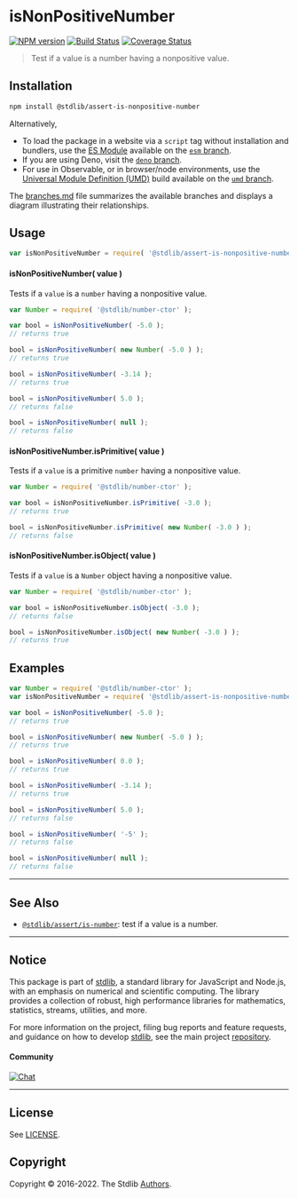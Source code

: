 <!--

@license Apache-2.0

Copyright (c) 2018 The Stdlib Authors.

Licensed under the Apache License, Version 2.0 (the "License");
you may not use this file except in compliance with the License.
You may obtain a copy of the License at

   http://www.apache.org/licenses/LICENSE-2.0

Unless required by applicable law or agreed to in writing, software
distributed under the License is distributed on an "AS IS" BASIS,
WITHOUT WARRANTIES OR CONDITIONS OF ANY KIND, either express or implied.
See the License for the specific language governing permissions and
limitations under the License.

-->

# isNonPositiveNumber

[![NPM version][npm-image]][npm-url] [![Build Status][test-image]][test-url] [![Coverage Status][coverage-image]][coverage-url] <!-- [![dependencies][dependencies-image]][dependencies-url] -->

> Test if a value is a number having a nonpositive value.

<section class="installation">

## Installation

```bash
npm install @stdlib/assert-is-nonpositive-number
```

Alternatively,

-   To load the package in a website via a `script` tag without installation and bundlers, use the [ES Module][es-module] available on the [`esm` branch][esm-url].
-   If you are using Deno, visit the [`deno` branch][deno-url].
-   For use in Observable, or in browser/node environments, use the [Universal Module Definition (UMD)][umd] build available on the [`umd` branch][umd-url].

The [branches.md][branches-url] file summarizes the available branches and displays a diagram illustrating their relationships.

</section>

<section class="usage">

## Usage

```javascript
var isNonPositiveNumber = require( '@stdlib/assert-is-nonpositive-number' );
```

#### isNonPositiveNumber( value )

Tests if a `value` is a `number` having a nonpositive value.

<!-- eslint-disable no-new-wrappers -->

```javascript
var Number = require( '@stdlib/number-ctor' );

var bool = isNonPositiveNumber( -5.0 );
// returns true

bool = isNonPositiveNumber( new Number( -5.0 ) );
// returns true

bool = isNonPositiveNumber( -3.14 );
// returns true

bool = isNonPositiveNumber( 5.0 );
// returns false

bool = isNonPositiveNumber( null );
// returns false
```

#### isNonPositiveNumber.isPrimitive( value )

Tests if a `value` is a primitive `number` having a nonpositive value.

<!-- eslint-disable no-new-wrappers -->

```javascript
var Number = require( '@stdlib/number-ctor' );

var bool = isNonPositiveNumber.isPrimitive( -3.0 );
// returns true

bool = isNonPositiveNumber.isPrimitive( new Number( -3.0 ) );
// returns false
```

#### isNonPositiveNumber.isObject( value )

Tests if a `value` is a `Number` object having a nonpositive value.

<!-- eslint-disable no-new-wrappers -->

```javascript
var Number = require( '@stdlib/number-ctor' );

var bool = isNonPositiveNumber.isObject( -3.0 );
// returns false

bool = isNonPositiveNumber.isObject( new Number( -3.0 ) );
// returns true
```

</section>

<!-- /.usage -->

<section class="examples">

## Examples

<!-- eslint-disable no-new-wrappers -->

<!-- eslint no-undef: "error" -->

```javascript
var Number = require( '@stdlib/number-ctor' );
var isNonPositiveNumber = require( '@stdlib/assert-is-nonpositive-number' );

var bool = isNonPositiveNumber( -5.0 );
// returns true

bool = isNonPositiveNumber( new Number( -5.0 ) );
// returns true

bool = isNonPositiveNumber( 0.0 );
// returns true

bool = isNonPositiveNumber( -3.14 );
// returns true

bool = isNonPositiveNumber( 5.0 );
// returns false

bool = isNonPositiveNumber( '-5' );
// returns false

bool = isNonPositiveNumber( null );
// returns false
```

</section>

<!-- /.examples -->

<!-- Section for related `stdlib` packages. Do not manually edit this section, as it is automatically populated. -->

<section class="related">

* * *

## See Also

-   <span class="package-name">[`@stdlib/assert/is-number`][@stdlib/assert/is-number]</span><span class="delimiter">: </span><span class="description">test if a value is a number.</span>

</section>

<!-- /.related -->

<!-- Section for all links. Make sure to keep an empty line after the `section` element and another before the `/section` close. -->


<section class="main-repo" >

* * *

## Notice

This package is part of [stdlib][stdlib], a standard library for JavaScript and Node.js, with an emphasis on numerical and scientific computing. The library provides a collection of robust, high performance libraries for mathematics, statistics, streams, utilities, and more.

For more information on the project, filing bug reports and feature requests, and guidance on how to develop [stdlib][stdlib], see the main project [repository][stdlib].

#### Community

[![Chat][chat-image]][chat-url]

---

## License

See [LICENSE][stdlib-license].


## Copyright

Copyright &copy; 2016-2022. The Stdlib [Authors][stdlib-authors].

</section>

<!-- /.stdlib -->

<!-- Section for all links. Make sure to keep an empty line after the `section` element and another before the `/section` close. -->

<section class="links">

[npm-image]: http://img.shields.io/npm/v/@stdlib/assert-is-nonpositive-number.svg
[npm-url]: https://npmjs.org/package/@stdlib/assert-is-nonpositive-number

[test-image]: https://github.com/stdlib-js/assert-is-nonpositive-number/actions/workflows/test.yml/badge.svg?branch=main
[test-url]: https://github.com/stdlib-js/assert-is-nonpositive-number/actions/workflows/test.yml?query=branch:main

[coverage-image]: https://img.shields.io/codecov/c/github/stdlib-js/assert-is-nonpositive-number/main.svg
[coverage-url]: https://codecov.io/github/stdlib-js/assert-is-nonpositive-number?branch=main

<!--

[dependencies-image]: https://img.shields.io/david/stdlib-js/assert-is-nonpositive-number.svg
[dependencies-url]: https://david-dm.org/stdlib-js/assert-is-nonpositive-number/main

-->

[chat-image]: https://img.shields.io/gitter/room/stdlib-js/stdlib.svg
[chat-url]: https://gitter.im/stdlib-js/stdlib/

[stdlib]: https://github.com/stdlib-js/stdlib

[stdlib-authors]: https://github.com/stdlib-js/stdlib/graphs/contributors

[umd]: https://github.com/umdjs/umd
[es-module]: https://developer.mozilla.org/en-US/docs/Web/JavaScript/Guide/Modules

[deno-url]: https://github.com/stdlib-js/assert-is-nonpositive-number/tree/deno
[umd-url]: https://github.com/stdlib-js/assert-is-nonpositive-number/tree/umd
[esm-url]: https://github.com/stdlib-js/assert-is-nonpositive-number/tree/esm
[branches-url]: https://github.com/stdlib-js/assert-is-nonpositive-number/blob/main/branches.md

[stdlib-license]: https://raw.githubusercontent.com/stdlib-js/assert-is-nonpositive-number/main/LICENSE

<!-- <related-links> -->

[@stdlib/assert/is-number]: https://github.com/stdlib-js/assert-is-number

<!-- </related-links> -->

</section>

<!-- /.links -->

